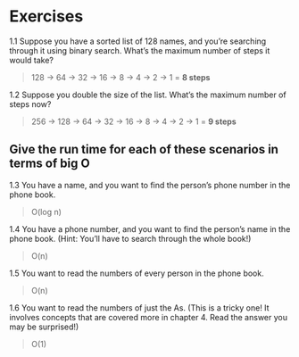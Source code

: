 # Exercises

  1.1 Suppose you have a sorted list of 128 names, and you’re searching through it using binary search. What’s the maximum number of steps it would take?
  > 128 -> 64 -> 32 -> 16 -> 8 -> 4 -> 2 -> 1 = **8 steps**

  1.2 Suppose you double the size of the list. What’s the maximum number of steps now?
  > 256 -> 128 -> 64 -> 32 -> 16 -> 8 -> 4 -> 2 -> 1 = **9 steps**

## Give the run time for each of these scenarios in terms of big O

  1.3 You have a name, and you want to find the person’s phone number in the phone book.
  > O(log n)

  1.4 You have a phone number, and you want to find the person’s name in the phone book. (Hint: You’ll have to search through the whole book!)
  > O(n)

  1.5 You want to read the numbers of every person in the phone book.
  > O(n)

  1.6 You want to read the numbers of just the As. (This is a tricky one! It involves concepts that are covered more in chapter 4. Read the answer you may be surprised!)
  > O(1)
